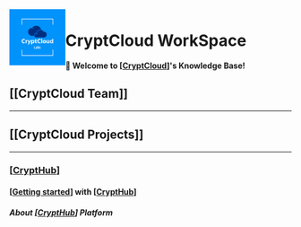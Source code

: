 <img src="resources/brand/png/logo-color.png" width=100 align="left">

# CryptCloud WorkSpace
**👋 Welcome to [[CryptCloud]]'s Knowledge Base!**

## [[CryptCloud Team]]
---

## [[CryptCloud Projects]]
---
### [[CryptHub]]
#### [[Getting started]] with [[CryptHub]]
##### About [[CryptHub]] Platform


[//begin]: # "Autogenerated link references for markdown compatibility"
[CryptCloud]: <docs/Projects/CryptHub Platform/CryptHub Components/CryptCloud.md> "CryptCloud | Organization"
[Getting started]: <Getting Started.md> "Getting Started with CryptCloud"
[CryptHub]: <docs/Projects/CryptHub Platform/CryptHub.md> "CryptHub | Offensive Cyber Platform"
[//end]: # "Autogenerated link references"
